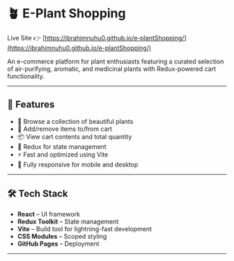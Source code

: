 # 🪴 E-Plant Shopping

Live Site 👉 [https://ibrahimnuhu0.github.io/e-plantShopping/](https://ibrahimnuhu0.github.io/e-plantShopping/)

An e-commerce platform for plant enthusiasts featuring a curated selection of air-purifying, aromatic, and medicinal plants with Redux-powered cart functionality.

---

## 🚀 Features

- 🌿 Browse a collection of beautiful plants
- 🛒 Add/remove items to/from cart
- 📦 View cart contents and total quantity
- 💾 Redux for state management
- ⚡ Fast and optimized using Vite
- 📱 Fully responsive for mobile and desktop

---

## 🛠️ Tech Stack

- **React** – UI framework
- **Redux Toolkit** – State management
- **Vite** – Build tool for lightning-fast development
- **CSS Modules** – Scoped styling
- **GitHub Pages** – Deployment

---



